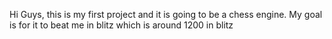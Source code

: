 Hi Guys, this is my first project and it is going to be a chess engine.
My goal is for it to beat me in blitz which is around 1200 in blitz

